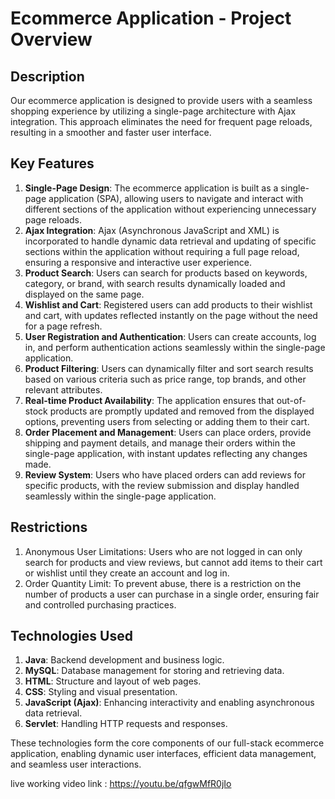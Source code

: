 # Ecommerce Application - Project Overview

## Description
Our ecommerce application is designed to provide users with a seamless shopping experience by utilizing a single-page architecture with Ajax integration. This approach eliminates the need for frequent page reloads, resulting in a smoother and faster user interface.

## Key Features
1. **Single-Page Design**: The ecommerce application is built as a single-page application (SPA), allowing users to navigate and interact with different sections of the application without experiencing unnecessary page reloads.
2. **Ajax Integration**: Ajax (Asynchronous JavaScript and XML) is incorporated to handle dynamic data retrieval and updating of specific sections within the application without requiring a full page reload, ensuring a responsive and interactive user experience.
3. **Product Search**: Users can search for products based on keywords, category, or brand, with search results dynamically loaded and displayed on the same page.
4. **Wishlist and Cart**: Registered users can add products to their wishlist and cart, with updates reflected instantly on the page without the need for a page refresh.
5. **User Registration and Authentication**: Users can create accounts, log in, and perform authentication actions seamlessly within the single-page application.
6. **Product Filtering**: Users can dynamically filter and sort search results based on various criteria such as price range, top brands, and other relevant attributes.
7. **Real-time Product Availability**: The application ensures that out-of-stock products are promptly updated and removed from the displayed options, preventing users from selecting or adding them to their cart.
8. **Order Placement and Management**: Users can place orders, provide shipping and payment details, and manage their orders within the single-page application, with instant updates reflecting any changes made.
9. **Review System**: Users who have placed orders can add reviews for specific products, with the review submission and display handled seamlessly within the single-page application.

## Restrictions
1. Anonymous User Limitations: Users who are not logged in can only search for products and view reviews, but cannot add items to their cart or wishlist until they create an account and log in.
2. Order Quantity Limit: To prevent abuse, there is a restriction on the number of products a user can purchase in a single order, ensuring fair and controlled purchasing practices.

## Technologies Used
1. **Java**: Backend development and business logic.
2. **MySQL**: Database management for storing and retrieving data.
3. **HTML**: Structure and layout of web pages.
4. **CSS**: Styling and visual presentation.
5. **JavaScript (Ajax)**: Enhancing interactivity and enabling asynchronous data retrieval.
6. **Servlet**: Handling HTTP requests and responses.

These technologies form the core components of our full-stack ecommerce application, enabling dynamic user interfaces, efficient data management, and seamless user interactions.

live working video link : https://youtu.be/qfgwMfR0jIo
